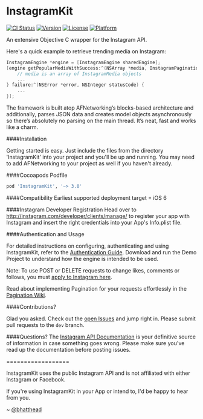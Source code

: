 InstagramKit
==================

[![CI Status](http://img.shields.io/travis/shyambhat/InstagramKit.svg?style=flat)](https://travis-ci.org/shyambhat/InstagramKit.svg)
[![Version](https://img.shields.io/cocoapods/v/InstagramKit.svg?style=flat)](http://cocoadocs.org/docsets/InstagramKit)
[![License](https://img.shields.io/cocoapods/l/InstagramKit.svg?style=flat)](http://cocoadocs.org/docsets/InstagramKit)
[![Platform](https://img.shields.io/cocoapods/p/InstagramKit.svg?style=flat)](http://cocoadocs.org/docsets/InstagramKit)

An extensive Objective C wrapper for the Instagram API.

Here's a quick example to retrieve trending media on Instagram:

```Objective-C
InstagramEngine *engine = [InstagramEngine sharedEngine];
[engine getPopularMediaWithSuccess:^(NSArray *media, InstagramPaginationInfo *paginationInfo) {
    // media is an array of InstagramMedia objects
    ...
} failure:^(NSError *error, NSInteger statusCode) {
    ...
}];
```

The framework is built atop AFNetworking’s blocks-based architecture and additionally, parses JSON data and creates model objects asynchronously so there’s absolutely no parsing on the main thread.
It’s neat, fast and works like a charm.

####Installation

Getting started is easy. Just include the files from the directory 'InstagramKit' into your project and you'll be up and running. You may need to add AFNetworking to your project as well if you haven't already.

####Cocoapods Podfile
```ruby
pod 'InstagramKit', '~> 3.0'
```

####Compatibility
Earliest supported deployment target = iOS 6

####Instagram Developer Registration
Head over to http://instagram.com/developer/clients/manage/ to register your app with Instagram and insert the right credentials into your App's Info.plist file.

####Authentication and Usage

For detailed instructions on configuring, authenticating and using InstagramKit, refer to the [Authentication Guide](https://github.com/shyambhat/InstagramKit/wiki/Authentication).
Download and run the Demo Project to understand how the engine is intended to be used.

Note: To use POST or DELETE requests to change likes, comments or follows, you must [apply to Instagram here](https://www.facebook.com/help/instagram/contact/185819881608116#).

Read about implementing Pagination for your requests effortlessly in the [Pagination Wiki](https://github.com/shyambhat/InstagramKit/wiki/Pagination).

####Contributions?

Glad you asked. Check out the [open Issues](https://github.com/shyambhat/InstagramKit/issues?state=open) and jump right in. Please submit pull requests to the `dev` branch.


####Questions?
The [Instagram API Documentation](http://instagram.com/developer/endpoints/) is your definitive source of information in case something goes wrong. Please make sure you've read up the documentation before posting issues.

==================

InstagramKit uses the public Instagram API and is not affiliated with either Instagram or Facebook.

If you're using InstagramKit in your App or intend to, I'd be happy to hear from you.

~ [@bhatthead](https://twitter.com/bhatthead)
